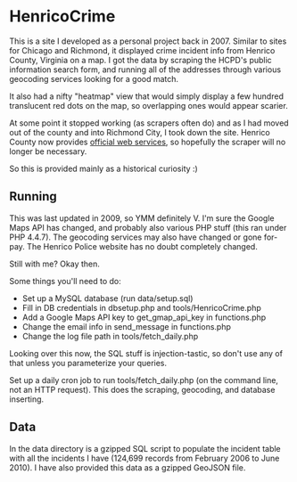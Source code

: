 HenricoCrime
============

This is a site I developed as a personal project back in 2007. Similar to sites for Chicago and Richmond, 
it displayed crime incident info from Henrico County, Virginia on a map. I got the data by scraping the HCPD's public information search form,
and running all of the addresses through various geocoding services looking for a good match.

It also had a nifty "heatmap" view that would simply display a few hundred translucent red dots on the map, so
overlapping ones would appear scarier.

At some point it stopped working (as scrapers often do) and as I had moved out of the county and into Richmond City, 
I took down the site.  Henrico County now provides [official web services](http://randolph.co.henrico.va.us/public-data-access/webservices/default.aspx), so hopefully the scraper will
no longer be necessary.

So this is provided mainly as a historical curiosity :)

Running
-------

This was last updated in 2009, so YMM definitely V.  I'm sure the Google Maps API has changed, and probably
also various PHP stuff (this ran under PHP 4.4.7).  The geocoding services may also have changed or gone for-pay.
The Henrico Police website has no doubt completely changed.

Still with me? Okay then.

Some things you'll need to do:

* Set up a MySQL database (run data/setup.sql)
* Fill in DB credentials in dbsetup.php and tools/HenricoCrime.php
* Add a Google Maps API key to get_gmap_api_key in functions.php
* Change the email info in send_message in functions.php
* Change the log file path in tools/fetch_daily.php

Looking over this now, the SQL stuff is injection-tastic, so don't use any of that unless you parameterize
your queries.

Set up a daily cron job to run tools/fetch_daily.php (on the command line, not an HTTP request). This does
the scraping, geocoding, and database inserting.

Data
----

In the data directory is a gzipped SQL script to populate the incident table with all the incidents I have (124,699 records from February 2006 to June 2010). I have also provided this data as a gzipped GeoJSON file.
